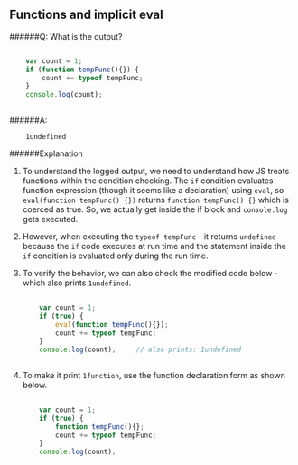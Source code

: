 ## Functions and implicit eval

######Q: What is the output?

```js

	var count = 1;	if (function tempFunc(){}) {		count += typeof tempFunc;	}
	console.log(count);￼	
```

######A: 

```		
	1undefined

```

######Explanation

1. To understand the logged output, we need to understand how JS treats functions within the condition checking. The `if` condition evaluates function expression (though it seems like a declaration) using `eval`, so `eval(function tempFunc() {})` returns `function tempFunc() {}` which is coerced as true. So, we actually get inside the if block and `console.log` gets executed.
2. However, when executing the `typeof tempFunc` - it returns `undefined` because the `if` code executes at run time and the statement inside the `if` condition is evaluated only during the run time.
3. To verify the behavior, we can also check the modified code below - which also prints `1undefined`.

	```js
		
		var count = 1;
		if (true) {    		eval(function tempFunc(){});    		count += typeof tempFunc;    	}		console.log(count);		// also prints: 1undefined
		
	```
4. To make it print `1function`, use the function declaration form as shown below.


	```js
		
		var count = 1;
		if (true) {    		function tempFunc(){};    		count += typeof tempFunc;    	}		console.log(count);
		
	```